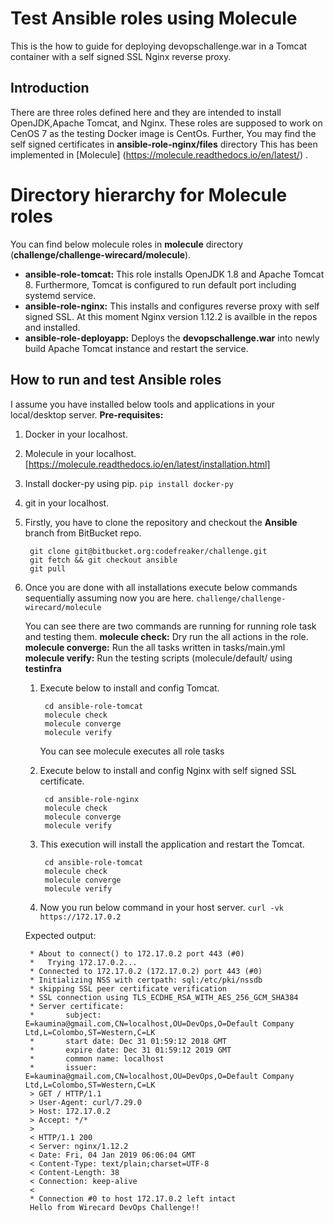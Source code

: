 # Test Ansible roles using Molecule
This is the how to guide for deploying devopschallenge.war in a Tomcat container with a self signed SSL Nginx reverse proxy.
## Introduction
There are three roles defined here and they are intended to install OpenJDK,Apache Tomcat, and Nginx. These roles are supposed to work on CenOS 7 as the testing Docker image is CentOs. Further, You may find the self signed certificates in **ansible-role-nginx/files** directory
This has been implemented in [Molecule] (https://molecule.readthedocs.io/en/latest/) .

# Directory hierarchy for Molecule roles

You can find below molecule roles in **molecule** directory (**challenge/challenge-wirecard/molecule**).

  - **ansible-role-tomcat:** This role installs OpenJDK 1.8 and Apache Tomcat 8. Furthermore, Tomcat  is 			configured to run default  port including systemd service.
  - **ansible-role-nginx:** This installs and configures reverse proxy with self signed SSL. At this moment Nginx version 1.12.2 is availble in the repos and installed.
  - **ansible-role-deployapp:** Deploys the **devopschallenge.war**	into newly build Apache Tomcat instance and restart the service.

## How to run and test Ansible roles
I assume you have installed below tools and applications in your local/desktop server.
**Pre-requisites:**

1. Docker in your localhost.
2. Molecule in your localhost. [https://molecule.readthedocs.io/en/latest/installation.html]
3. Install docker-py using pip.
        ```
        pip install docker-py
        ```
        
4. git in your localhost.
5. Firstly, you have to clone the repository and checkout the **Ansible** branch from BitBucket repo.

        git clone git@bitbucket.org:codefreaker/challenge.git
        git fetch && git checkout ansible
        git pull
 

6. Once you are done with all installations execute below commands sequentially assuming now you are here.
	    ```
	      challenge/challenge-wirecard/molecule 
	    ```
        
    You can see there are two commands are running for running role task and testing them.
   **molecule check:** Dry run the all actions in the role.
   **molecule converge:** Run the all tasks written in tasks/main.yml
   **molecule verify:** Run the testing scripts (molecule/default/ using **testinfra** 

    1. Execute below to install and config Tomcat.
        ```
         cd ansible-role-tomcat
         molecule check
         molecule converge
         molecule verify 
        ```
       You can see molecule executes all role tasks 

    2. Execute below to install and config Nginx with self signed SSL certificate.
        ``` 
         cd ansible-role-nginx
         molecule check
         molecule converge 
         molecule verify 
       ```
    3. This execution will install the application and restart the Tomcat.
        ``` 
         cd ansible-role-tomcat
         molecule check
         molecule converge 
         molecule verify 
       ```
                 
    4. Now you run below command in your host server. 
                ```
                curl -vk https://172.17.0.2 
                ```

    Expected output:

        
        * About to connect() to 172.17.0.2 port 443 (#0)
        *   Trying 172.17.0.2...
        * Connected to 172.17.0.2 (172.17.0.2) port 443 (#0)
        * Initializing NSS with certpath: sql:/etc/pki/nssdb
        * skipping SSL peer certificate verification
        * SSL connection using TLS_ECDHE_RSA_WITH_AES_256_GCM_SHA384
        * Server certificate:
        *       subject: E=kaumina@gmail.com,CN=localhost,OU=DevOps,O=Default Company Ltd,L=Colombo,ST=Western,C=LK
        *       start date: Dec 31 01:59:12 2018 GMT
        *       expire date: Dec 31 01:59:12 2019 GMT
        *       common name: localhost
        *       issuer: E=kaumina@gmail.com,CN=localhost,OU=DevOps,O=Default Company Ltd,L=Colombo,ST=Western,C=LK
        > GET / HTTP/1.1
        > User-Agent: curl/7.29.0
        > Host: 172.17.0.2
        > Accept: */*
        > 
        < HTTP/1.1 200 
        < Server: nginx/1.12.2
        < Date: Fri, 04 Jan 2019 06:06:04 GMT
        < Content-Type: text/plain;charset=UTF-8
        < Content-Length: 38
        < Connection: keep-alive
        < 
        * Connection #0 to host 172.17.0.2 left intact
        Hello from Wirecard DevOps Challenge!!
        
      





